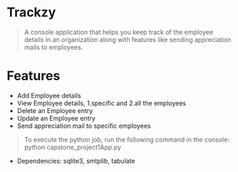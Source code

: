 # Trackzy
> A console application that helps you keep track of the employee details in an organization along with features like sending appreciation mails to employees.

# Features
* Add Employee details
* View Employee details, 1.specific and 2.all the employees
* Delete an Employee entry 
* Update an Employee entry 
* Send appreciation mail to specific employees

> To execute the python job, run the following command in the console: python capstone_project1App.py

* Dependencies: sqlite3, smtplib, tabulate


